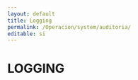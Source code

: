 ```yaml
---
layout: default
title: Logging
permalink: /Operacion/system/auditoria/
editable: si
---
```


# LOGGING

